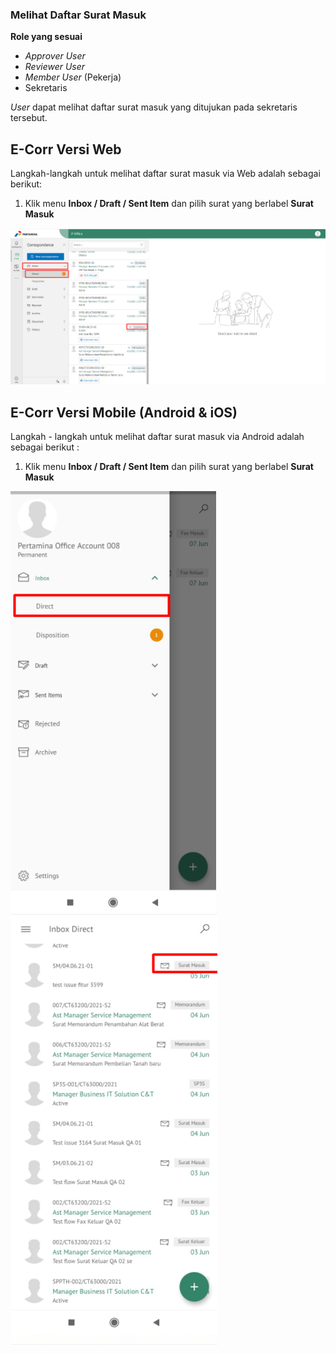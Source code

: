 ### **Melihat Daftar Surat Masuk** 

**Role yang sesuai**

- *Approver User*
- *Reviewer User*
- *Member User* (Pekerja) 
- Sekretaris

 _User_ dapat melihat daftar surat masuk yang ditujukan pada sekretaris tersebut. 

## **E-Corr Versi Web**

Langkah-langkah untuk melihat daftar surat masuk via Web adalah sebagai berikut:

 1.  Klik menu **Inbox / Draft / Sent Item** dan pilih surat yang berlabel **Surat Masuk**

![gambar](SuratMasuk/SM_Web/02SM01.png)




## **E-Corr Versi Mobile (Android & iOS)**

Langkah - langkah untuk melihat daftar surat masuk via Android adalah sebagai berikut :

1. Klik menu **Inbox / Draft / Sent Item** dan pilih surat yang berlabel **Surat Masuk**

![gambar](SuratMasuk/SM_Android/DSM/02A01.png) ![gambar](SuratMasuk/SM_Android/DSM/02A02.png)


